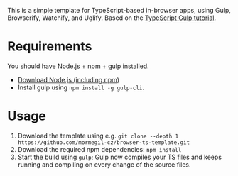 This is a simple template for TypeScript-based in-browser apps, using Gulp, Browserify, Watchify, and Uglify.
Based on the [TypeScript Gulp tutorial](https://www.typescriptlang.org/docs/handbook/gulp.html).

# Requirements
You should have Node.js + npm + gulp installed.

* [Download Node.js (including npm)](https://nodejs.org/en/download/)
* Install gulp using `npm install -g gulp-cli`.

# Usage

1. Download the template using e.g. `git clone --depth 1 https://github.com/mormegil-cz/browser-ts-template.git`
2. Download the required npm dependencies: `npm install`
3. Start the build using `gulp`; Gulp now compiles your TS files and keeps running and compiling on every change of the source files.

